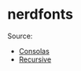 # nerdfonts

Source:

- [Consolas](https://github.com/pensnarik/consolas-font)
- [Recursive](https://github.com/sainnhe/icursive-nerd-font)
